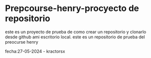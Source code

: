 # Prepcourse-henry-procyecto de repositorio
este es un proyecto de prueba de como crear un repositorio y clonarlo desde github ami escritorio local.
este es un repositorio de prueba del preocurse henry 

fecha:27-05-2024 - kractorsx 
